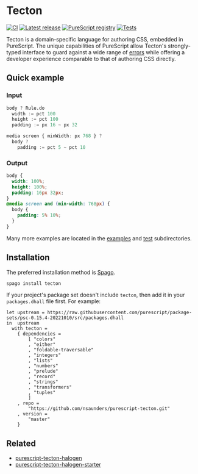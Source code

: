 # Tecton

[![CI](https://github.com/nsaunders/purescript-tecton/workflows/CI/badge.svg?branch=master)](https://github.com/nsaunders/purescript-tecton/actions?query=workflow%3ACI+branch%3Amaster)
[![Latest release](http://img.shields.io/github/release/nsaunders/purescript-tecton.svg)](https://github.com/nsaunders/purescript-tecton/releases)
[![PureScript registry](https://img.shields.io/badge/dynamic/json?color=informational&label=registry&query=%24.tecton.version&url=https%3A%2F%2Fraw.githubusercontent.com%2Fpurescript%2Fpackage-sets%2Fmaster%2Fpackages.json)](https://github.com/purescript/registry)
[![Tests](https://img.shields.io/endpoint?url=https://raw.githubusercontent.com/nsaunders/purescript-tecton/master/meta/test-count.json)](./test)

Tecton is a domain-specific language for authoring CSS, embedded in PureScript. The unique capabilities of PureScript allow Tecton's strongly-typed interface to guard against a wide range of [errors](examples/type-errors) while offering a developer experience comparable to that of authoring CSS directly.

## Quick example

### Input
```purescript
body ? Rule.do
  width := pct 100
  height := pct 100
  padding := px 16 ~ px 32

media screen { minWidth: px 768 } ?
  body ?
    padding := pct 5 ~ pct 10
```

### Output
```css
body {
  width: 100%;
  height: 100%;
  padding: 16px 32px;
}
@media screen and (min-width: 768px) {
  body {
    padding: 5% 10%;
  }
}
```

Many more examples are located in the [examples](./examples) and [test](./test)
subdirectories.

## Installation

The preferred installation method is [Spago](https://github.com/purescript/spago).

```sh
spago install tecton
```

If your project's package set doesn't include `tecton`, then add it in your
`packages.dhall` file first. For example:

```dhall
let upstream = https://raw.githubusercontent.com/purescript/package-sets/psc-0.15.4-20221010/src/packages.dhall
in  upstream
  with tecton =
    { dependencies =
        [ "colors"
        , "either"
        , "foldable-traversable"
        , "integers"
        , "lists"
        , "numbers"
        , "prelude"
        , "record"
        , "strings"
        , "transformers"
        , "tuples"
        ]
    , repo =
        "https://github.com/nsaunders/purescript-tecton.git"
    , version =
        "master"
    }
```

## Related

* [purescript-tecton-halogen](https://github.com/nsaunders/purescript-tecton-halogen)
* [purescript-tecton-halogen-starter](https://github.com/nsaunders/purescript-tecton-halogen-starter)
